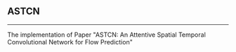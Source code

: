 ## ASTCN

--------------------

The implementation of Paper "ASTCN: An Attentive Spatial Temporal Convolutional Network for Flow Prediction"

